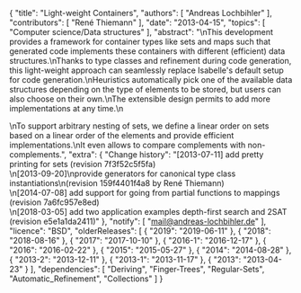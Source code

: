 {
    "title": "Light-weight Containers",
    "authors": [
        "Andreas Lochbihler"
    ],
    "contributors": [
        "René Thiemann"
    ],
    "date": "2013-04-15",
    "topics": [
        "Computer science/Data structures"
    ],
    "abstract": "\nThis development provides a framework for container types like sets and maps such that generated code implements these containers with different (efficient) data structures.\nThanks to type classes and refinement during code generation, this light-weight approach can seamlessly replace Isabelle's default setup for code generation.\nHeuristics automatically pick one of the available data structures depending on the type of elements to be stored, but users can also choose on their own.\nThe extensible design permits to add more implementations at any time.\n<p>\nTo support arbitrary nesting of sets, we define a linear order on sets based on a linear order of the elements and provide efficient implementations.\nIt even allows to compare complements with non-complements.",
    "extra": {
        "Change history": "[2013-07-11] add pretty printing for sets (revision 7f3f52c5f5fa)<br>\n[2013-09-20]\nprovide generators for canonical type class instantiations\n(revision 159f4401f4a8 by René Thiemann)<br>\n[2014-07-08] add support for going from partial functions to mappings (revision 7a6fc957e8ed)<br>\n[2018-03-05] add two application examples depth-first search and 2SAT (revision e5e1a1da2411)"
    },
    "notify": [
        "mail@andreas-lochbihler.de"
    ],
    "licence": "BSD",
    "olderReleases": [
        {
            "2019": "2019-06-11"
        },
        {
            "2018": "2018-08-16"
        },
        {
            "2017": "2017-10-10"
        },
        {
            "2016-1": "2016-12-17"
        },
        {
            "2016": "2016-02-22"
        },
        {
            "2015": "2015-05-27"
        },
        {
            "2014": "2014-08-28"
        },
        {
            "2013-2": "2013-12-11"
        },
        {
            "2013-1": "2013-11-17"
        },
        {
            "2013": "2013-04-23"
        }
    ],
    "dependencies": [
        "Deriving",
        "Finger-Trees",
        "Regular-Sets",
        "Automatic_Refinement",
        "Collections"
    ]
}